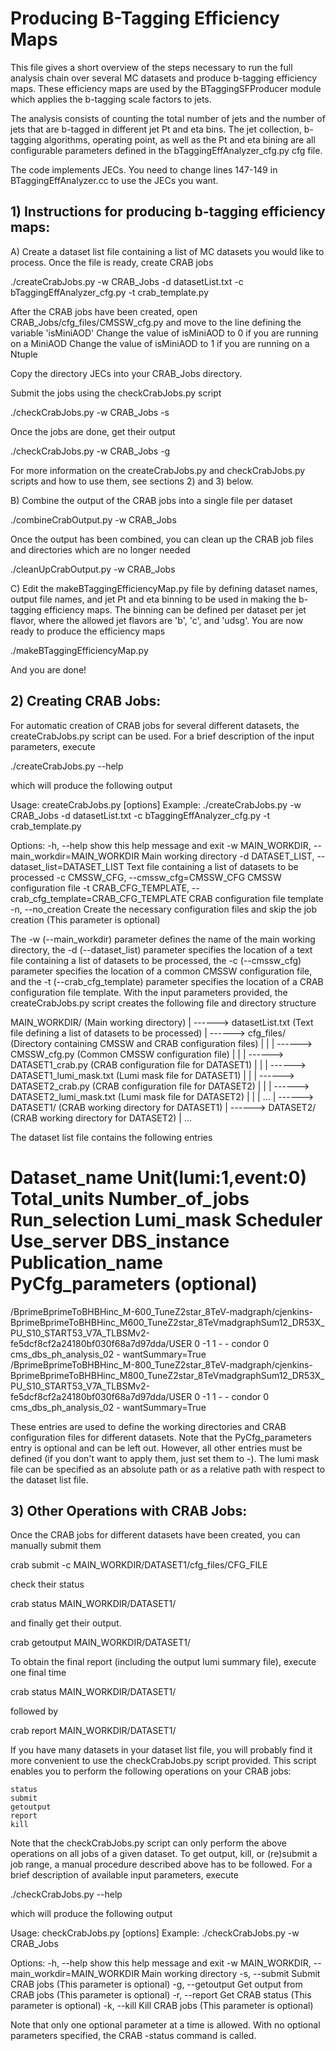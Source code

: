 # Producing B-Tagging Efficiency Maps

This file gives a short overview of the steps necessary to run the full analysis chain over several MC datasets
and produce b-tagging efficiency maps. These efficiency maps are used by the BTaggingSFProducer module which applies
the b-tagging scale factors to jets.

The analysis consists of counting the total number of jets and the number of jets
that are b-tagged in different jet Pt and eta bins. The jet collection, b-tagging algorithms, operating point, as well
as the Pt and eta bining are all configurable parameters defined in the bTaggingEffAnalyzer_cfg.py cfg file.

The code implements JECs. You need to change lines 147-149 in BTaggingEffAnalyzer.cc to use the JECs you want.

## 1) Instructions for producing b-tagging efficiency maps:

A) Create a dataset list file containing a list of MC datasets you would like to process. Once the file is ready,
   create CRAB jobs

   ./createCrabJobs.py -w CRAB_Jobs -d datasetList.txt -c bTaggingEffAnalyzer_cfg.py -t crab_template.py

   After the CRAB jobs have been created, open CRAB_Jobs/cfg_files/CMSSW_cfg.py and move to the line defining the variable 'isMiniAOD'
   Change the value of isMiniAOD to 0 if you are running on a MiniAOD
   Change the value of isMiniAOD to 1 if you are running on a Ntuple

   Copy the directory JECs into your CRAB_Jobs directory.

   Submit the jobs using the checkCrabJobs.py script

   ./checkCrabJobs.py -w CRAB_Jobs -s

   Once the jobs are done, get their output

   ./checkCrabJobs.py -w CRAB_Jobs -g

   For more information on the createCrabJobs.py and checkCrabJobs.py scripts and how to use them, see sections 2) and
   3) below.

B) Combine the output of the CRAB jobs into a single file per dataset

   ./combineCrabOutput.py -w CRAB_Jobs

   Once the output has been combined, you can clean up the CRAB job files and directories which are no longer needed

   ./cleanUpCrabOutput.py -w CRAB_Jobs

C) Edit the makeBTaggingEfficiencyMap.py file by defining dataset names, output file names, and jet Pt and eta binning
   to be used in making the b-tagging efficiency maps. The binning can be defined per dataset per jet flavor, where the
   allowed jet flavors are 'b', 'c', and 'udsg'. You are now ready to produce the efficiency maps

   ./makeBTaggingEfficiencyMap.py

   And you are done!


## 2) Creating CRAB Jobs:

For automatic creation of CRAB jobs for several different datasets, the createCrabJobs.py script can be used.
For a brief description of the input parameters, execute

./createCrabJobs.py --help

which will produce the following output

Usage: createCrabJobs.py [options]
Example: ./createCrabJobs.py -w CRAB_Jobs -d datasetList.txt -c bTaggingEffAnalyzer_cfg.py -t crab_template.py

Options:
  -h, --help            show this help message and exit
  -w MAIN_WORKDIR, --main_workdir=MAIN_WORKDIR
                        Main working directory
  -d DATASET_LIST, --dataset_list=DATASET_LIST
                        Text file containing a list of datasets to be
                        processed
  -c CMSSW_CFG, --cmssw_cfg=CMSSW_CFG
                        CMSSW configuration file
  -t CRAB_CFG_TEMPLATE, --crab_cfg_template=CRAB_CFG_TEMPLATE
                        CRAB configuration file template
  -n, --no_creation     Create the necessary configuration files and skip the
                        job creation (This parameter is optional)

The -w (--main_workdir) parameter defines the name of the main working directory, the -d (--dataset_list)
parameter specifies the location of a text file containing a list of datasets to be processed, the -c (--cmssw_cfg)
parameter specifies the location of a common CMSSW configuration file, and the -t (--crab_cfg_template) parameter
specifies the location of a CRAB configuration file template. With the input parameters provided, the createCrabJobs.py
script creates the following file and directory structure

MAIN_WORKDIR/ (Main working directory)
    |
    ------> datasetList.txt (Text file defining a list of datasets to be processed)
    |
    ------> cfg_files/ (Directory containing CMSSW and CRAB configuration files)
    |          |
    |          ------> CMSSW_cfg.py (Common CMSSW configuration file)
    |          |
    |          ------> DATASET1_crab.py (CRAB configuration file for DATASET1)
    |          |
    |          ------> DATASET1_lumi_mask.txt (Lumi mask file for DATASET1)
    |          |
    |          ------> DATASET2_crab.py (CRAB configuration file for DATASET2)
    |          |
    |          ------> DATASET2_lumi_mask.txt (Lumi mask file for DATASET2)
    |          |
    |          ...
    |
    ------> DATASET1/ (CRAB working directory for DATASET1)
    |
    ------> DATASET2/ (CRAB working directory for DATASET2)
    |
    ...

The dataset list file contains the following entries

 # Dataset_name                                                                                                                                                                                  Unit(lumi:1,event:0)   Total_units   Number_of_jobs   Run_selection   Lumi_mask   Scheduler   Use_server             DBS_instance   Publication_name   PyCfg_parameters (optional)
/BprimeBprimeToBHBHinc_M-600_TuneZ2star_8TeV-madgraph/cjenkins-BprimeBprimeToBHBHinc_M600_TuneZ2star_8TeVmadgraphSum12_DR53X_PU_S10_START53_V7A_TLBSMv2-fe5dcf8cf2a24180bf030f68a7d97dda/USER                      0            -1                1               -           -      condor            0   cms_dbs_ph_analysis_02                  -   wantSummary=True
/BprimeBprimeToBHBHinc_M-800_TuneZ2star_8TeV-madgraph/cjenkins-BprimeBprimeToBHBHinc_M800_TuneZ2star_8TeVmadgraphSum12_DR53X_PU_S10_START53_V7A_TLBSMv2-fe5dcf8cf2a24180bf030f68a7d97dda/USER                      0            -1                1               -           -      condor            0   cms_dbs_ph_analysis_02                  -   wantSummary=True

These entries are used to define the working directories and CRAB configuration files for different datasets. Note that
the PyCfg_parameters entry is optional and can be left out. However, all other entries must be defined (if you don't want
to apply them, just set them to -). The lumi mask file can be specified as an absolute path or as a relative path with
respect to the dataset list file.


## 3) Other Operations with CRAB Jobs:

Once the CRAB jobs for different datasets have been created, you can manually submit them

crab submit -c MAIN_WORKDIR/DATASET1/cfg_files/CFG_FILE

check their status

crab status MAIN_WORKDIR/DATASET1/

and finally get their output.

crab getoutput MAIN_WORKDIR/DATASET1/

To obtain the final report (including the output lumi summary file), execute one final time

crab status MAIN_WORKDIR/DATASET1/

followed by

crab report MAIN_WORKDIR/DATASET1/

If you have many datasets in your dataset list file, you will probably find it more convenient to use the checkCrabJobs.py
script provided. This script enables you to perform the following operations on your CRAB jobs:

    status
    submit
    getoutput
    report
    kill

Note that the checkCrabJobs.py script can only perform the above operations on all jobs of a given dataset. To get output,
kill, or (re)submit a job range, a manual procedure described above has to be followed. For a brief description of
available input parameters, execute

./checkCrabJobs.py --help

which will produce the following output

Usage: checkCrabJobs.py [options]
Example: ./checkCrabJobs.py -w CRAB_Jobs

Options:
  -h, --help            show this help message and exit
  -w MAIN_WORKDIR, --main_workdir=MAIN_WORKDIR
                        Main working directory
  -s, --submit          Submit CRAB jobs (This parameter is optional)
  -g, --getoutput       Get output from CRAB jobs (This parameter is optional)
  -r, --report          Get CRAB status (This parameter is optional)
  -k, --kill            Kill CRAB jobs (This parameter is optional)

Note that only one optional parameter at a time is allowed. With no optional parameters specified, the CRAB -status command is called.
